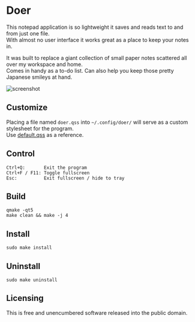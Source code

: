 # Doer

This notepad application is so lightweight it saves and reads text to and from just one file.  
With almost no user interface it works great as a place to keep your notes in.

It was built to replace a giant collection of small paper notes scattered all over my workspace and home.  
Comes in handy as a to-do list. Can also help you keep those pretty Japanese smileys at hand.

![screenshot](https://cloud.githubusercontent.com/assets/1392048/24592087/2bcfb58e-17de-11e7-8c22-27a804c2f0f0.png)


## Customize

Placing a file named `doer.qss` into `~/.config/doer/` will serve as a custom stylesheet for the program.  
Use [default.qss](res/styles/default.qss) as a reference.


## Control

    Ctrl+Q:       Exit the program
    Ctrl+F / F11: Toggle fullscreen
    Esc:          Exit fullscreen / hide to tray


## Build

    qmake -qt5
    make clean && make -j 4


## Install

    sudo make install


## Uninstall

    sudo make uninstall


## Licensing

This is free and unencumbered software released into the public domain.
